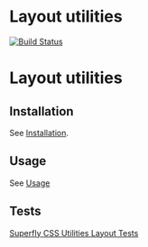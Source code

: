 # Layout utilities

[![Build Status](https://travis-ci.org/superflycss/utilities-layout.svg?branch=master)](https://travis-ci.org/superflycss/utilities-layout)

# Layout utilities

## Installation

See [Installation](https://github.com/superflycss/superflycss/#installation).

## Usage

See [Usage](https://github.com/superflycss/superflycss/#usage)

## Tests

[Superfly CSS Utilities Layout Tests](https://superflycss.github.io/utilities-layout/target/test/html/)
